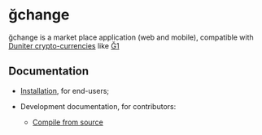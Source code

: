 # ğchange

ğchange is a market place application (web and mobile), compatible with [Duniter crypto-currencies](http://www.duniter.org) like [Ğ1](https://g1.duniter.fr)


## Documentation

- [Installation](./doc/installation.md), for end-users;

- Development documentation, for contributors:
  * [Compile from source](./doc/compilation.md)
